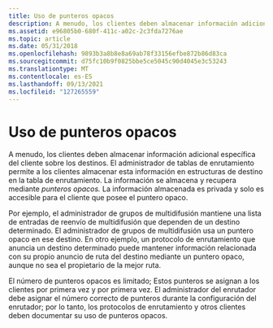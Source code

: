 ```yaml
---
title: Uso de punteros opacos
description: A menudo, los clientes deben almacenar información adicional específica del cliente sobre los destinos.
ms.assetid: e96805b0-680f-411c-a02c-2c3fda7276ae
ms.topic: article
ms.date: 05/31/2018
ms.openlocfilehash: 9893b3a8b8e8a69ab78f33156efbe872b86d83ca
ms.sourcegitcommit: d75fc10b9f0825bbe5ce5045c90d4045e3c53243
ms.translationtype: MT
ms.contentlocale: es-ES
ms.lasthandoff: 09/13/2021
ms.locfileid: "127265559"
---
```

# <a name="using-opaque-pointers"></a>Uso de punteros opacos

A menudo, los clientes deben almacenar información adicional específica del cliente sobre los destinos. El administrador de tablas de enrutamiento permite a los clientes almacenar esta información en estructuras de destino en la tabla de enrutamiento. La información se almacena y recupera mediante *punteros opacos.* La información almacenada es privada y solo es accesible para el cliente que posee el puntero opaco.

Por ejemplo, el administrador de grupos de multidifusión mantiene una lista de entradas de reenvío de multidifusión que dependen de un destino determinado. El administrador de grupos de multidifusión usa un puntero opaco en ese destino. En otro ejemplo, un protocolo de enrutamiento que anuncia un destino determinado puede mantener información relacionada con su propio anuncio de ruta del destino mediante un puntero opaco, aunque no sea el propietario de la mejor ruta.

El número de punteros opacos es limitado; Estos punteros se asignan a los clientes por primera vez y por primera vez. El administrador del enrutador debe asignar el número correcto de punteros durante la configuración del enrutador; por lo tanto, los protocolos de enrutamiento y otros clientes deben documentar su uso de punteros opacos.

 

 




